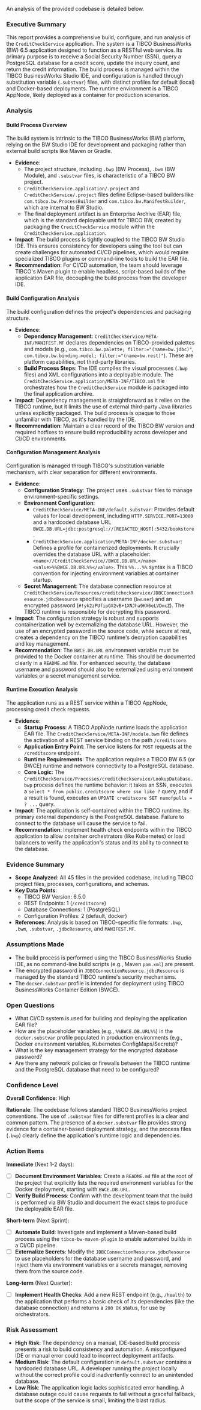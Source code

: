 An analysis of the provided codebase is detailed below.

### Executive Summary
This report provides a comprehensive build, configure, and run analysis of the `CreditCheckService` application. The system is a TIBCO BusinessWorks (BW) 6.5 application designed to function as a RESTful web service. Its primary purpose is to receive a Social Security Number (SSN), query a PostgreSQL database for a credit score, update the inquiry count, and return the credit information. The build process is managed within the TIBCO BusinessWorks Studio IDE, and configuration is handled through substitution variable (`.substvar`) files, with distinct profiles for default (local) and Docker-based deployments. The runtime environment is a TIBCO AppNode, likely deployed as a container for production scenarios.

### Analysis

#### Build Process Overview
The build system is intrinsic to the TIBCO BusinessWorks (BW) platform, relying on the BW Studio IDE for development and packaging rather than external build scripts like Maven or Gradle.

*   **Evidence**:
    *   The project structure, including `.bwp` (BW Process), `.bwm` (BW Module), and `.substvar` files, is characteristic of a TIBCO BW project.
    *   `CreditCheckService.application/.project` and `CreditCheckService/.project` files define Eclipse-based builders like `com.tibco.bw.ProcessBuilder` and `com.tibco.bw.ManifestBuilder`, which are internal to BW Studio.
    *   The final deployment artifact is an Enterprise Archive (EAR) file, which is the standard deployable unit for TIBCO BW, created by packaging the `CreditCheckService` module within the `CreditCheckService.application`.
*   **Impact**: The build process is tightly coupled to the TIBCO BW Studio IDE. This ensures consistency for developers using the tool but can create challenges for automated CI/CD pipelines, which would require specialized TIBCO plugins or command-line tools to build the EAR file.
*   **Recommendation**: For CI/CD automation, the team should leverage TIBCO's Maven plugin to enable headless, script-based builds of the application EAR file, decoupling the build process from the developer IDE.

#### Build Configuration Analysis
The build configuration defines the project's dependencies and packaging structure.

*   **Evidence**:
    *   **Dependency Management**: `CreditCheckService/META-INF/MANIFEST.MF` declares dependencies on TIBCO-provided palettes and models (e.g., `com.tibco.bw.palette; filter:="(name=bw.jdbc)"`, `com.tibco.bw.binding.model; filter:="(name=bw.rest)"`). These are platform capabilities, not third-party libraries.
    *   **Build Process Steps**: The IDE compiles the visual processes (`.bwp` files) and XML configurations into a deployable module. The `CreditCheckService.application/META-INF/TIBCO.xml` file orchestrates how the `CreditCheckService` module is packaged into the final application archive.
*   **Impact**: Dependency management is straightforward as it relies on the TIBCO runtime, but it limits the use of external third-party Java libraries unless explicitly packaged. The build process is opaque to those unfamiliar with TIBCO, as it's handled by the IDE.
*   **Recommendation**: Maintain a clear record of the TIBCO BW version and required hotfixes to ensure build reproducibility across developer and CI/CD environments.

#### Configuration Management Analysis
Configuration is managed through TIBCO's substitution variable mechanism, with clear separation for different environments.

*   **Evidence**:
    *   **Configuration Strategy**: The project uses `.substvar` files to manage environment-specific settings.
    *   **Environment Configuration**:
        *   `CreditCheckService/META-INF/default.substvar`: Provides default values for local development, including `HTTP.SERVICE.PORT=13080` and a hardcoded database URL `BWCE.DB.URL=jdbc:postgresql://[REDACTED_HOST]:5432/bookstore`.
        *   `CreditCheckService.application/META-INF/docker.substvar`: Defines a profile for containerized deployments. It crucially overrides the database URL with a placeholder: `<name>//CreditCheckService//BWCE.DB.URL</name><value>%%BWCE.DB.URL%%</value>`. This `%%...%%` syntax is a TIBCO convention for injecting environment variables at container startup.
    *   **Secret Management**: The database connection resource at `CreditCheckService/Resources/creditcheckservice/JDBCConnectionResource.jdbcResource` specifies a username (`bwuser`) and an encrypted password (`#!yk2zPUfipGX2vB+1XNJha9KX6eLVDmcZ`). The TIBCO runtime is responsible for decrypting this password.
*   **Impact**: The configuration strategy is robust and supports containerization well by externalizing the database URL. However, the use of an encrypted password in the source code, while secure at rest, creates a dependency on the TIBCO runtime's decryption capabilities and key management.
*   **Recommendation**: The `BWCE.DB.URL` environment variable must be provided to the Docker container at runtime. This should be documented clearly in a `README.md` file. For enhanced security, the database username and password should also be externalized using environment variables or a secret management service.

#### Runtime Execution Analysis
The application runs as a REST service within a TIBCO AppNode, processing credit check requests.

*   **Evidence**:
    *   **Startup Process**: A TIBCO AppNode runtime loads the application EAR file. The `CreditCheckService/META-INF/module.bwm` file defines the activation of a REST service binding on the path `/creditscore`.
    *   **Application Entry Point**: The service listens for `POST` requests at the `/creditscore` endpoint.
    *   **Runtime Requirements**: The application requires a TIBCO BW 6.5 (or BWCE) runtime and network connectivity to a PostgreSQL database.
    *   **Core Logic**: The `CreditCheckService/Processes/creditcheckservice/LookupDatabase.bwp` process defines the runtime behavior: it takes an SSN, executes a `select * from public.creditscore where ssn like ?` query, and if a result is found, executes an `UPDATE creditscore SET numofpulls = ? ...` query.
*   **Impact**: The application is self-contained within the TIBCO runtime. Its primary external dependency is the PostgreSQL database. Failure to connect to the database will cause the service to fail.
*   **Recommendation**: Implement health check endpoints within the TIBCO application to allow container orchestrators (like Kubernetes) or load balancers to verify the application's status and its ability to connect to the database.

### Evidence Summary
*   **Scope Analyzed**: All 45 files in the provided codebase, including TIBCO project files, processes, configurations, and schemas.
*   **Key Data Points**:
    *   TIBCO BW Version: 6.5.0
    *   REST Endpoints: 1 (`/creditscore`)
    *   Database Connections: 1 (PostgreSQL)
    *   Configuration Profiles: 2 (default, docker)
*   **References**: Analysis is based on TIBCO-specific file formats: `.bwp`, `.bwm`, `.substvar`, `.jdbcResource`, and `MANIFEST.MF`.

### Assumptions Made
*   The build process is performed using the TIBCO BusinessWorks Studio IDE, as no command-line build scripts (e.g., Maven `pom.xml`) are present.
*   The encrypted password in `JDBCConnectionResource.jdbcResource` is managed by the standard TIBCO runtime's security mechanisms.
*   The `docker.substvar` profile is intended for deployment using TIBCO BusinessWorks Container Edition (BWCE).

### Open Questions
*   What CI/CD system is used for building and deploying the application EAR file?
*   How are the placeholder variables (e.g., `%%BWCE.DB.URL%%`) in the `docker.substvar` profile populated in production environments (e.g., Docker environment variables, Kubernetes ConfigMaps/Secrets)?
*   What is the key management strategy for the encrypted database password?
*   Are there any network policies or firewalls between the TIBCO runtime and the PostgreSQL database that need to be configured?

### Confidence Level
**Overall Confidence**: High

**Rationale**: The codebase follows standard TIBCO BusinessWorks project conventions. The use of `.substvar` files for different profiles is a clear and common pattern. The presence of a `docker.substvar` file provides strong evidence for a container-based deployment strategy, and the process files (`.bwp`) clearly define the application's runtime logic and dependencies.

### Action Items
**Immediate** (Next 1-2 days):
*   [ ] **Document Environment Variables**: Create a `README.md` file at the root of the project that explicitly lists the required environment variables for the Docker deployment, starting with `BWCE.DB.URL`.
*   [ ] **Verify Build Process**: Confirm with the development team that the build is performed via BW Studio and document the exact steps to produce the deployable EAR file.

**Short-term** (Next Sprint):
*   [ ] **Automate Build**: Investigate and implement a Maven-based build process using the `tibco-bw-maven-plugin` to enable automated builds in a CI/CD pipeline.
*   [ ] **Externalize Secrets**: Modify the `JDBCConnectionResource.jdbcResource` to use placeholders for the database username and password, and inject them via environment variables or a secrets manager, removing them from the source code.

**Long-term** (Next Quarter):
*   [ ] **Implement Health Checks**: Add a new REST endpoint (e.g., `/health`) to the application that performs a basic check of its dependencies (like the database connection) and returns a `200 OK` status, for use by orchestrators.

### Risk Assessment
*   **High Risk**: The dependency on a manual, IDE-based build process presents a risk to build consistency and automation. A misconfigured IDE or manual error could lead to incorrect deployment artifacts.
*   **Medium Risk**: The default configuration in `default.substvar` contains a hardcoded database URL. A developer running the project locally without the correct profile could inadvertently connect to an unintended database.
*   **Low Risk**: The application logic lacks sophisticated error handling. A database outage could cause requests to fail without a graceful fallback, but the scope of the service is small, limiting the blast radius.